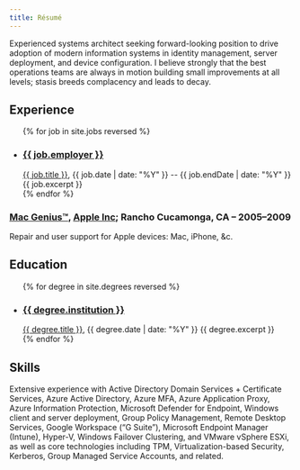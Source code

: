 ```yaml
---
title: Résumé
---
```


Experienced systems architect seeking forward-looking position to drive adoption of modern information systems in identity management, server deployment, and device configuration. I believe strongly that the best operations teams are always in motion building small improvements at all levels; stasis breeds complacency and leads to decay. 

## Experience
<ul>
  {% for job in site.jobs reversed %}
    <li>
      <h3 id="{{ job.url | split: '/' | last | split: '.' | first }}"><a href="{{ job.link }}">{{ job.employer }}</a></h3>
      <a href="{{ job.detailLink }}">{{ job.title }}</a>, <time datetime="{{ job.date }}">{{ job.date | date: "%Y" }}</time> -- <time datetime="{{ job.endDate }}">{{ job.endDate | date: "%Y" }}</time>
      {{ job.excerpt }}
    </li>
  {% endfor %}
</ul>

### [Mac Genius™]( https://apple.com/retail/geniusbar/ ), [Apple Inc]( https://apple.com ); Rancho Cucamonga, CA – 2005–2009
Repair and user support for Apple devices: Mac, iPhone, &c.

## Education
<ul>
  {% for degree in site.degrees reversed %}
    <li>
      <h3 id="{{ degree.url | split: '/' | last | split: '.' | first }}"><a href="{{ degree.link }}">{{ degree.institution }}</a></h3>
      <a href="{{ degree.detailLink }}">{{ degree.title }}</a>, <time datetime="{{ degree.date }}">{{ degree.date | date: "%Y" }}</time>
      {{ degree.excerpt }}
    </li>
  {% endfor %}
</ul>

## Skills
Extensive experience with Active Directory Domain Services + Certificate Services, Azure Active Directory, Azure MFA, Azure Application Proxy, Azure Information Protection, Microsoft Defender for Endpoint, Windows client and server deployment, Group Policy Management, Remote Desktop Services, Google Workspace (“G Suite”), Microsoft Endpoint Manager (Intune), Hyper-V, Windows Failover Clustering, and VMware vSphere ESXi, as well as core technologies including TPM, Virtualization-based Security, Kerberos, Group Managed Service Accounts, and related.


